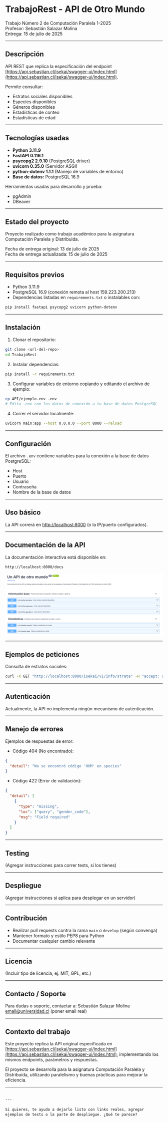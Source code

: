 # TrabajoRest - API de Otro Mundo

Trabajo Número 2 de Computación Paralela 1-2025  
Profesor: Sebastián Salazar Molina  
Entrega: 15 de julio de 2025

---

## Descripción

API REST que replica la especificación del endpoint [https://api.sebastian.cl/isekai/swagger-ui/index.html](https://api.sebastian.cl/isekai/swagger-ui/index.html).  

Permite consultar:  

- Estratos sociales disponibles  
- Especies disponibles  
- Géneros disponibles  
- Estadísticas de conteo  
- Estadísticas de edad

---

## Tecnologías usadas

- **Python 3.11.9**  
- **FastAPI 0.116.1**  
- **psycopg2 2.9.10** (PostgreSQL driver)  
- **uvicorn 0.35.0** (Servidor ASGI)  
- **python-dotenv 1.1.1** (Manejo de variables de entorno)  
- **Base de datos:** PostgreSQL 16.9

Herramientas usadas para desarrollo y prueba:  

- pgAdmin  
- DBeaver

---

## Estado del proyecto

Proyecto realizado como trabajo académico para la asignatura Computación Paralela y Distribuida.  

Fecha de entrega original: 13 de julio de 2025  
Fecha de entrega actualizada: 15 de julio de 2025

---

## Requisitos previos

- Python 3.11.9  
- PostgreSQL 16.9 (conexión remota al host 159.223.200.213)  
- Dependencias listadas en `requirements.txt` o instalables con:

```bash
pip install fastapi psycopg2 uvicorn python-dotenv
````

---

## Instalación

1. Clonar el repositorio:

```bash
git clone <url-del-repo>
cd TrabajoRest
```

2. Instalar dependencias:

```bash
pip install -r requirements.txt
```

3. Configurar variables de entorno copiando y editando el archivo de ejemplo:

```bash
cp API/ejemplo.env .env
# Edita .env con los datos de conexión a tu base de datos PostgreSQL
```

4. Correr el servidor localmente:

```bash
uvicorn main:app --host 0.0.0.0 --port 8000 --reload
```

---

## Configuración

El archivo `.env` contiene variables para la conexión a la base de datos PostgreSQL:

* Host
* Puerto
* Usuario
* Contraseña
* Nombre de la base de datos

---

## Uso básico

La API correrá en [http://localhost:8000](http://localhost:8000) (o la IP/puerto configurados).

---

## Documentación de la API

La documentación interactiva está disponible en:

```
http://localhost:8000/docs
```

![Swagger UI](/Images/API.png)

---

## Ejemplos de peticiones

Consulta de estratos sociales:

```bash
curl -X GET "http://localhost:8000/isekai/v1/info/strata" -H "accept: application/json"
```

---

## Autenticación

Actualmente, la API no implementa ningún mecanismo de autenticación.

---

## Manejo de errores

Ejemplos de respuestas de error:

* Código 404 (No encontrado):

```json
{
  "detail": "No se encontró código 'HUM' en species"
}
```

* Código 422 (Error de validación):

```json
{
  "detail": [
    {
      "type": "missing",
      "loc": ["query", "gender_code"],
      "msg": "Field required"
    }
  ]
}
```

---

## Testing

(Agregar instrucciones para correr tests, si los tienes)

---

## Despliegue

(Agregar instrucciones si aplica para desplegar en un servidor)

---

## Contribución

* Realizar pull requests contra la rama `main` o `develop` (según convenga)
* Mantener formato y estilo PEP8 para Python
* Documentar cualquier cambio relevante

---

## Licencia

(Incluir tipo de licencia, ej. MIT, GPL, etc.)

---

## Contacto / Soporte

Para dudas o soporte, contactar a:
Sebastián Salazar Molina
[email@universidad.cl](mailto:email@universidad.cl) (poner email real)

---

## Contexto del trabajo

Este proyecto replica la API original especificada en [https://api.sebastian.cl/isekai/swagger-ui/index.html](https://api.sebastian.cl/isekai/swagger-ui/index.html), implementando los mismos endpoints, parámetros y respuestas.

El proyecto se desarrolla para la asignatura Computación Paralela y Distribuida, utilizando paralelismo y buenas prácticas para mejorar la eficiencia.

---

```

---

Si quieres, te ayudo a dejarlo listo con links reales, agregar ejemplos de tests o la parte de despliegue. ¿Qué te parece?
```
